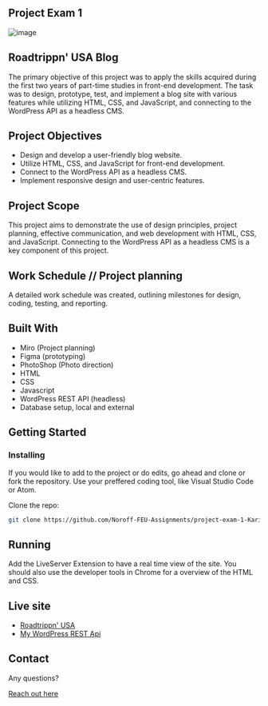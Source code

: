 ## Project Exam 1

![image](https://boisterous-panda-3cc5a0.netlify.app/img/horseshoebend_2000x1000.jpg)

## Roadtrippn' USA Blog

The primary objective of this project was to apply the skills acquired during the first two years of part-time studies in front-end development. The task was to design, prototype, test, and implement a blog site with various features while utilizing HTML, CSS, and JavaScript, and connecting to the WordPress API as a headless CMS.

## Project Objectives

- Design and develop a user-friendly blog website.
- Utilize HTML, CSS, and JavaScript for front-end development.
- Connect to the WordPress API as a headless CMS.
- Implement responsive design and user-centric features.

## Project Scope

This project aims to demonstrate the use of design principles, project planning, effective communication, and web development with HTML, CSS, and JavaScript. Connecting to the WordPress API as a headless CMS is a key component of this project.

## Work Schedule // Project planning

A detailed work schedule was created, outlining milestones for design, coding, testing, and reporting.

## Built With

- Miro (Project planning)
- Figma (prototyping)
- PhotoShop (Photo direction)
- HTML
- CSS
- Javascript
- WordPress REST API (headless)
- Database setup, local and external

## Getting Started

### Installing

If you would like to add to the project or do edits, go ahead and clone or fork the repository. Use your preffered coding tool, like Visual Studio Code or Atom.

Clone the repo:

```bash
git clone https://github.com/Noroff-FEU-Assignments/project-exam-1-KariannNor.git
```

## Running

Add the LiveServer Extension to have a real time view of the site. You should also use the developer tools in Chrome for a overview of the HTML and CSS.

## Live site

- [Roadtrippn' USA](https://boisterous-panda-3cc5a0.netlify.app/)
- [My WordPress REST Api](https://knorheim.no/roadtrippin-api/wp-json/)

## Contact

Any questions?

[Reach out here](https://www.linkedin.com/in/kariann-norheim-1a342862/)
